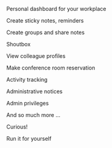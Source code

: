 Personal dashboard for your workplace

Create sticky notes, reminders

Create groups and share notes

Shoutbox

View colleague profiles

Make conference room reservation

Activity tracking

Administrative notices

Admin privileges 

And so much more ... 

Curious!

Run it for yourself
